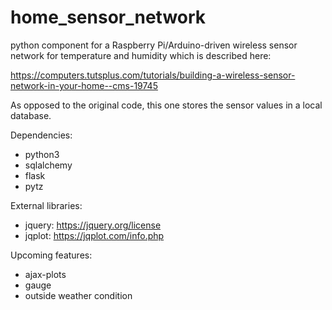# home_sensor_network

python component for a Raspberry Pi/Arduino-driven wireless sensor network for temperature and humidity which is described here:

https://computers.tutsplus.com/tutorials/building-a-wireless-sensor-network-in-your-home--cms-19745

As opposed to the original code, this one stores the sensor values in a local database.

Dependencies:
 - python3
 - sqlalchemy
 - flask
 - pytz

External libraries:
 - jquery: https://jquery.org/license
 - jqplot: https://jqplot.com/info.php


Upcoming features:
 - ajax-plots
 - gauge
 - outside weather condition

